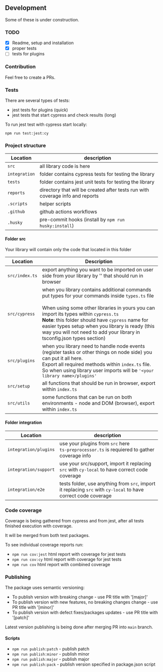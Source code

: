 
## Development
Some of these is under construction.

### TODO
- [x] Readme, setup and installation
- [x] proper tests
- [ ] tests for plugins

### Contribution
Feel free to create a PRs.

### Tests
There are several types of tests:
- jest tests for plugins (quick)
- jest tests that start cypress and check results (long)

To run jest test with cypress start locally:
```shell
npm run test:jest:cy
```

### Project structure

| Location      | description                                                                   |
|---------------|-------------------------------------------------------------------------------|
| `src`         | all library code is here                                                      |
| `integration` | folder contains cypress tests for testing the library                         |
| `tests`       | folder contains jest unit tests for testing the library                       |
| `reports`     | directory that will be created after tests run with coverage info and reports |
| `.scripts`    | helper scripts                                                                |
| `.github`     | github actions workflows                                                      |
| `.husky`      | pre-commit hooks (install by `npm run husky:install`)                         |

#### Folder src
Your library will contain only the code that located in this folder

| Location       | Description                                                                                                                                                                                                                                                                                                                                                                              |
|----------------|------------------------------------------------------------------------------------------------------------------------------------------------------------------------------------------------------------------------------------------------------------------------------------------------------------------------------------------------------------------------------------------|
| `src/index.ts` | export anything you want to be imported on user side from your library by '<your library name>' that should run in browser                                                                                                                                                                                                                                                               |
| `src/cypress`  | when you library contains additional commands put types for your commands inside `types.ts` file </br></br> When using some other libraries in yours you can import its types within `cypress.ts`</br>**Note**: this folder should have `cypress` name for easier types setup when you library is ready (this way you will not need to add your library in tsconfig.json types section)  |
| `src/plugins`  | when you library need to handle node events (register tasks or other things on node side) you can put it all here. <br/>Export all required methods within `index.ts` file. <br/>So when using library user imports will be `'<your library name>/plugins'`                                                                                                                              |
| `src/setup`    | all functions that should be run in browser, export within `index.ts`                                                                                                                                                                                                                                                                                                                    |
| `src/utils`    | some functions that can be run on both environments - node and DOM (browser), export within `index.ts`                                                                                                                                                                                                                                                                                   |

#### Folder integration
| Location                           | description                                                                                                                                                                                                                                                 |
|------------------------------------|-------------------------------------------------------------------------------------------------------------------------------------------------------------------------------------------------------------------------------------------------------------|
| `integration/plugins`              | use your plugins from `src` here<br/>`ts-preprocessor.ts` is requiered to gather coverage info                                                                                                                                                                |
| `integration/support`              | use your src/support, import it replacing `src` with `cy-local` to have correct code coverage                                                                                                                                                               |
| `integration/e2e`                  | tests folder, use anything from `src`, import it replacing `src` with `cy-local` to have correct code coverage                                                                                                                                              |


### Code coverage
Coverage is being gathered from cypress and from jest, after all tests finished execution with coverage.

It will be merged from both test packages.

To see individual coverage reports run:
- `npm run cov:jest`  html report with coverage for jest tests
- `npm run cov:cy`  html report with coverage for jest tests
- `npm run cov`  html report with combined coverage

### Publishing
The package uses semantic versioning: 
 - To publish version with breaking change - use PR title with '[major]'
 - To publish version with new features, no breaking changes change - use PR title with '[minor]'
 - To publish version with defect fixes/packages updates - use PR title with '[patch]'

Latest version publishing is being done after merging PR into `main` branch.

#### Scripts
- `npm run publish:patch` - publish patch
- `npm run publish:minor` - publish minor
- `npm run publish:major` - publish major
- `npm run publish:pack` -  publish version specified in package.json script